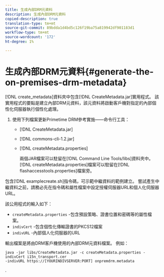 ```yaml
---
title: 生成內部DRM元資料
description: 生成內部DRM元資料
copied-description: true
translation-type: tm+mt
source-git-commit: 89bdda1d4bd5c126f19ba75a819942df901183d1
workflow-type: tm+mt
source-wordcount: '172'
ht-degree: 1%

---
```



# 生成內部DRM元資料{#generate-the-on-premises-drm-metadata}

[!DNL create_metadata]資料夾中包含[!DNL CreateMetadata.jar]實用程式。 該實用程式的要點是建立內部DRM元資料，該元資料將啟動客戶機對指定的內部個性化伺服器執行個性化處理。

1. 使用下列檔案更新Primetime DRM參考實施——命令行工具：

   * [!DNL CreateMetadata.jar]
   * [!DNL commons-cli-1.2.jar]
   * [!DNL createMetadata.properties]

      兩個JAR檔案可以駐留在[!DNL Command Line Tools/libs]資料夾中。 [!DNL createMetadata.properties]檔案可以駐留在[!DNL flashaccesstools.properties]檔案旁。

<!--<a id="example_2116349CA33642CD9293EAD94A532ED8"></a>-->

包含[!DNL examplecreate.sh]指令碼，可示範中繼資料的範例建立。 嘗試產生中繼資料之前，請務必先在指令碼和屬性檔案中設定授權伺服器URL和個人化伺服器URL。

該公用程式的輸入如下：

* `createMetadata.properties` -包含預設策略、證書位置和密碼等的屬性檔案。
* `indivCert` -包含個性化傳輸證書的PKCS12檔案
* `indivURL` -內部個人化伺服器的URL

輸出檔案是將由DRM客戶機使用的內部DRM元資料檔案。 例如：

```
java -jar libs/CreateMetadata.jar -c createMetadata.properties -indivCert i15n_transport.cer
-indivURL https://[YOURINDIVSERVER:PORT] onpremdrm.metadata
```

.
